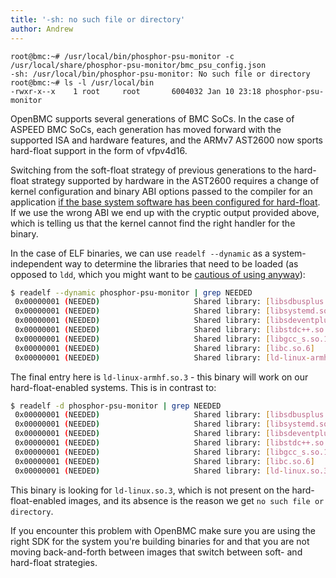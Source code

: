 ```yaml
---
title: '-sh: no such file or directory'
author: Andrew
---
```


```
root@bmc:~# /usr/local/bin/phosphor-psu-monitor -c /usr/local/share/phosphor-psu-monitor/bmc_psu_config.json
-sh: /usr/local/bin/phosphor-psu-monitor: No such file or directory
root@bmc:~# ls -l /usr/local/bin
-rwxr-x--x    1 root     root       6004032 Jan 10 23:18 phosphor-psu-monitor
```

OpenBMC supports several generations of BMC SoCs. In the case of ASPEED BMC
SoCs, each generation has moved forward with the supported ISA and hardware
features, and the ARMv7 AST2600 now sports hard-float support in the form of
vfpv4d16.

Switching from the soft-float strategy of previous generations to the hard-float
strategy supported by hardware in the AST2600 requires a change of kernel
configuration and binary ABI options passed to the compiler for an application
[if the base system software has been configured for
hard-float](https://github.com/openbmc/meta-aspeed/commit/53e322518fe6f471663746934e38bf5d8143a501).
If we use the wrong ABI we end up with the cryptic output provided above, which
is telling us that the kernel cannot find the right handler for the binary.

In the case of ELF binaries, we can use `readelf --dynamic` as a
system-independent way to determine the libraries that need to be loaded (as
opposed to `ldd`, which you might want to be [cautious of using
anyway](https://catonmat.net/ldd-arbitrary-code-execution)):

```sh
$ readelf --dynamic phosphor-psu-monitor | grep NEEDED
 0x00000001 (NEEDED)                     Shared library: [libsdbusplus.so.1]
 0x00000001 (NEEDED)                     Shared library: [libsystemd.so.0]
 0x00000001 (NEEDED)                     Shared library: [libsdeventplus.so.0]
 0x00000001 (NEEDED)                     Shared library: [libstdc++.so.6]
 0x00000001 (NEEDED)                     Shared library: [libgcc_s.so.1]
 0x00000001 (NEEDED)                     Shared library: [libc.so.6]
 0x00000001 (NEEDED)                     Shared library: [ld-linux-armhf.so.3]
```

The final entry here is `ld-linux-armhf.so.3` - this binary will work on our
hard-float-enabled systems. This is in contrast to:

```sh
$ readelf -d phosphor-psu-monitor | grep NEEDED
 0x00000001 (NEEDED)                     Shared library: [libsdbusplus.so.1]
 0x00000001 (NEEDED)                     Shared library: [libsystemd.so.0]
 0x00000001 (NEEDED)                     Shared library: [libsdeventplus.so.0]
 0x00000001 (NEEDED)                     Shared library: [libstdc++.so.6]
 0x00000001 (NEEDED)                     Shared library: [libgcc_s.so.1]
 0x00000001 (NEEDED)                     Shared library: [libc.so.6]
 0x00000001 (NEEDED)                     Shared library: [ld-linux.so.3]
```

This binary is looking for `ld-linux.so.3`, which is not present on the
hard-float-enabled images, and its absence is the reason we get `no such file
or directory`.

If you encounter this problem with OpenBMC make sure you are using the right
SDK for the system you're building binaries for and that you are not moving
back-and-forth between images that switch between soft- and hard-float
strategies.

